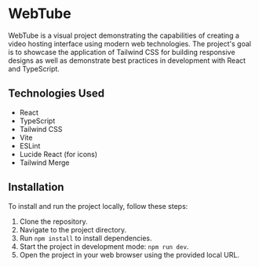 # WebTube

WebTube is a visual project demonstrating the capabilities of creating a video hosting interface using modern web technologies. The project's goal is to showcase the application of Tailwind CSS for building responsive designs as well as demonstrate best practices in development with React and TypeScript.

## Technologies Used

- React
- TypeScript
- Tailwind CSS
- Vite
- ESLint
- Lucide React (for icons)
- Tailwind Merge

## Installation

To install and run the project locally, follow these steps:

1. Clone the repository.
2. Navigate to the project directory.
3. Run `npm install` to install dependencies.
4. Start the project in development mode: `npm run dev`.
5. Open the project in your web browser using the provided local URL.
